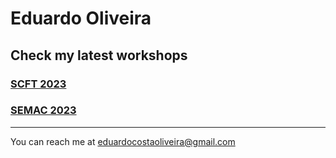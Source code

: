 # Eduardo Oliveira

## Check my latest workshops

### [SCFT 2023](https://oliveiraedu.github.io/SFCT%202023%20-%20Workshop/#/)

### [SEMAC 2023](https://oliveiraedu.github.io/SEMAC%202023/#/)
---

You can reach me at eduardocostaoliveira@gmail.com





